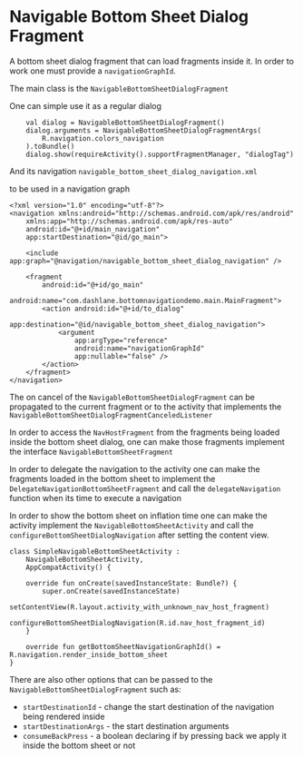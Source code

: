 # Navigable Bottom Sheet Dialog Fragment

A bottom sheet dialog fragment that can load fragments inside it. In order to work one must
 provide a `navigationGraphId`.

The main class is the `NavigableBottomSheetDialogFragment`

One can simple use it as a regular dialog
````
    val dialog = NavigableBottomSheetDialogFragment()
    dialog.arguments = NavigableBottomSheetDialogFragmentArgs(
        R.navigation.colors_navigation
    ).toBundle()
    dialog.show(requireActivity().supportFragmentManager, "dialogTag")
````

And its navigation `navigable_bottom_sheet_dialog_navigation.xml` 

to be used in a navigation graph
````
<?xml version="1.0" encoding="utf-8"?>
<navigation xmlns:android="http://schemas.android.com/apk/res/android"
    xmlns:app="http://schemas.android.com/apk/res-auto"
    android:id="@+id/main_navigation"
    app:startDestination="@id/go_main">

    <include app:graph="@navigation/navigable_bottom_sheet_dialog_navigation" />

    <fragment
        android:id="@+id/go_main"
        android:name="com.dashlane.bottomnavigationdemo.main.MainFragment">
        <action android:id="@+id/to_dialog"
            app:destination="@id/navigable_bottom_sheet_dialog_navigation">
            <argument
                app:argType="reference"
                android:name="navigationGraphId"
                app:nullable="false" />
        </action>
    </fragment>
</navigation>
````

The on cancel of the `NavigableBottomSheetDialogFragment` can be propagated to the current fragment
or to the activity that implements the `NavigableBottomSheetDialogFragmentCanceledListener`

In order to access the `NavHostFragment` from the fragments being loaded inside the bottom sheet
 dialog, one can make those fragments implement the interface `NavigableBottomSheetFragment`
 
In order to delegate the navigation to the activity one can make the fragments loaded in the
 bottom sheet to implement the `DelegateNavigationBottomSheetFragment` and call the
  `delegateNavigation` function when its time to execute a navigation
  
In order to show the bottom sheet on inflation time one can make the activity implement the
 `NavigableBottomSheetActivity` and call the `configureBottomSheetDialogNavigation` after setting
  the content view.
  
```
class SimpleNavigableBottomSheetActivity :
    NavigableBottomSheetActivity,
    AppCompatActivity() {

    override fun onCreate(savedInstanceState: Bundle?) {
        super.onCreate(savedInstanceState)
        setContentView(R.layout.activity_with_unknown_nav_host_fragment)
        configureBottomSheetDialogNavigation(R.id.nav_host_fragment_id)
    }

    override fun getBottomSheetNavigationGraphId() = R.navigation.render_inside_bottom_sheet
}
```

There are also other options that can be passed to the `NavigableBottomSheetDialogFragment` such as:
- `startDestinationId` - change the start destination of the navigation being rendered inside
- `startDestinationArgs` - the start destination arguments
- `consumeBackPress` - a boolean declaring if by pressing back we apply it inside the bottom
 sheet or not